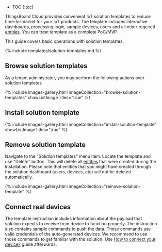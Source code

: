 
* TOC 
{:toc}
  
ThingsBoard Cloud provides convenient IoT solution templates to reduce time-to-market for your IoT products.
The template includes interactive dashboards, processing logic, sample devices, users and all other required [entities](/docs/{{docsPrefix}}user-guide/entities-and-relations/). 
You can treat template as a complete PoC/MVP. 

This guide covers basic operations with solution templates.

{% include templates/solution-templates.md %}

## Browse solution templates

As a tenant administrator, you may perform the following actions over solution templates

{% include images-gallery.html imageCollection="browse-solution-templates" showListImageTitles="true" %}

## Install solution template

{% include images-gallery.html imageCollection="install-solution-template" showListImageTitles="true" %}

## Remove solution template

Navigate to the "Solution templates" menu item. Locate the template and use "Delete" button. 
This will delete all [entities](/docs/{{docsPrefix}}user-guide/entities-and-relations/) that were created during the installation. 
Please note that entities that you might have created through the solution dashboard (users, devices, etc) will not be deleted automatically.  

{% include images-gallery.html imageCollection="remove-solution-template" %}

## Connect real devices

The template instruction includes information about the payload that solution expects to receive from device to function properly. 
The instruction also contains sample commands to push the data. Those commands use valid credentials of the auto-generated devices.
We recommend to use those commands to get familiar with the solution. Use [How to connect your device?](/docs/{{docsPrefix}}getting-started-guides/connectivity/) guide afterwards.
